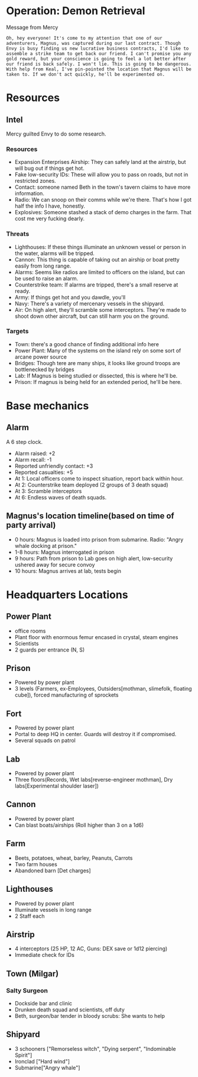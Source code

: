 # Operation: Demon Retrieval
Message from Mercy
```
Oh, hey everyone! It's come to my attention that one of our adventurers, Magnus, was captured during our last contract. Though Envy is busy finding us new lucrative business contracts, I'd like to assemble a strike team to get back our friend. I can't promise you any gold reward, but your conscience is going to feel a lot better after our friend is back safely. I won't lie. This is going to be dangerous. With help from Keal, I've pin-pointed the location that Magnus will be taken to. If we don't act quickly, he'll be experimented on.
```

# Resources
## Intel
Mercy guilted Envy to do some research.

### Resources
- Expansion Enterprises Airship: They can safely land at the airstrip, but will bug out if things get hot.
- Fake low-security IDs: These will allow you to pass on roads, but not in restricted zones.
- Contact: someone named Beth in the town's tavern claims to have more information.
- Radio: We can snoop on their comms while we're there. That's how I got half the info I have, honestly.
- Explosives: Someone stashed a stack of demo charges in the farm. That cost me very fucking dearly.

### Threats
- Lighthouses: If these things illuminate an unknown vessel or person in the water, alarms will be tripped.
- Cannon: This thing is capable of taking out an airship or boat pretty easily from long range.
- Alarms: Seems like radios are limited to officers on the island, but can be used to raise an alarm.
- Counterstrike team: If alarms are tripped, there's a small reserve at ready.
- Army: If things get hot and you dawdle, you'll
- Navy: There's a variety of mercenary vessels in the shipyard.
- Air: On high alert, they'll scramble some interceptors. They're made to shoot down other aircraft, but can still harm you on the ground.

### Targets
- Town: there's a good chance of finding additional info here
- Power Plant: Many of the systems on the island rely on some sort of arcane power source
- Bridges: Though tere are many ships, it looks like ground troops are bottlenecked by bridges
- Lab: If Magnus is being studied or dissected, this is where he'll be.
- Prison: If magnus is being held for an extended period, he'll be here.

# Base mechanics
## Alarm
A 6 step clock.
- Alarm raised: +2
- Alarm recall: -1
- Reported unfriendly contact: +3
- Reported casualties: +5
- At 1: Local officers come to inspect situation, report back within hour.
- At 2: Counterstrike team deployed (2 groups of 3 death squad)
- At 3: Scramble interceptors
- At 6: Endless waves of death squads.

## Magnus's location timeline(based on time of party arrival)
- 0 hours: Magnus is loaded into prison from submarine. Radio: "Angry whale docking at prison."
- 1-8 hours: Magnus interrogated in prison
- 9 hours: Path from prison to Lab goes on high alert, low-security ushered away for secure convoy
- 10 hours: Magnus arrives at lab, tests begin

# Headquarters Locations

## Power Plant
- office rooms
- Plant floor with enormous femur encased in crystal, steam engines
- Scientists
- 2 guards per entrance (N, S)

## Prison
- Powered by power plant
- 3 levels (Farmers, ex-Employees, Outsiders[mothman, slimefolk, floating cube]), forced manufacturing of sprockets

## Fort
- Powered by power plant
- Portal to deep HQ in center. Guards will destroy it if compromised.
- Several squads on patrol

## Lab
- Powered by power plant
- Three floors(Records, Wet labs[reverse-engineer mothman], Dry labs[Experimental shoulder laser])

## Cannon
- Powered by power plant
- Can blast boats/airships (Roll higher than 3 on a 1d6)

## Farm
- Beets, potatoes, wheat, barley, Peanuts, Carrots
- Two farm houses
- Abandoned barn [Det charges]

## Lighthouses
- Powered by power plant
- Illuminate vessels in long range
- 2 Staff each

## Airstrip
- 4 interceptors (25 HP, 12 AC, Guns: DEX save or 1d12 piercing)
- Immediate check for IDs

## Town (Milgar)

### Salty Surgeon
- Dockside bar and clinic
- Drunken death squad and scientists, off duty
- Beth, surgeon/bar tender in bloody scrubs: She wants to help

## Shipyard
- 3 schooners ["Remorseless witch", "Dying serpent", "Indominable Spirit"]
- Ironclad ["Hard wind"]
- Submarine["Angry whale"]